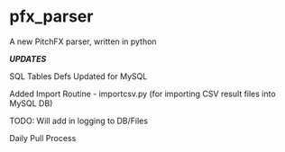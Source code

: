 # pfx_parser
A new PitchFX parser, written in python

***UPDATES***

SQL Tables Defs Updated for MySQL

Added Import Routine - importcsv.py (for importing CSV result files into MySQL DB)

TODO: 
Will add in logging to DB/Files

Daily Pull Process


